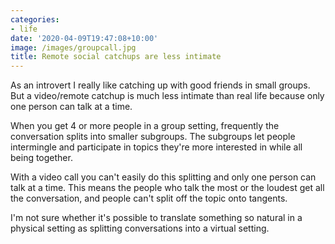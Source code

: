 ```yaml
---
categories:
- life
date: '2020-04-09T19:47:08+10:00'
image: /images/groupcall.jpg
title: Remote social catchups are less intimate
---
```


As an introvert I really like catching up with good friends in small groups.
But a video/remote catchup is much less intimate than real life because only one person can talk at a time.

When you get 4 or more people in a group setting, frequently the conversation splits into smaller subgroups.
The subgroups let people intermingle and participate in topics they're more interested in while all being together.

With a video call you can't easily do this splitting and only one person can talk at a time.
This means the people who talk the most or the loudest get all the conversation, and people can't split off the topic onto tangents.

I'm not sure whether it's possible to translate something so natural in a physical setting as splitting conversations into a virtual setting.